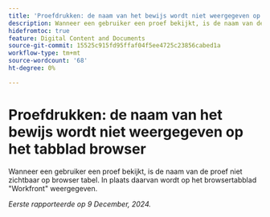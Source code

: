 ```yaml
---
title: 'Proefdrukken: de naam van het bewijs wordt niet weergegeven op het tabblad browser'
description: Wanneer een gebruiker een proef bekijkt, is de naam van de proef niet zichtbaar op browser tabel. In plaats daarvan wordt Workfront weergegeven op het tabblad browser.
hidefromtoc: true
feature: Digital Content and Documents
source-git-commit: 15525c915fd95ffaf04f5ee4725c23856cabed1a
workflow-type: tm+mt
source-wordcount: '68'
ht-degree: 0%

---
```



# Proefdrukken: de naam van het bewijs wordt niet weergegeven op het tabblad browser

Wanneer een gebruiker een proef bekijkt, is de naam van de proef niet zichtbaar op browser tabel. In plaats daarvan wordt op het browsertabblad &quot;Workfront&quot; weergegeven.

_Eerste rapporteerde op 9 December, 2024._
